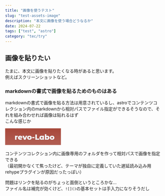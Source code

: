```yaml
---
title: "画像を使うテスト"
slug: "test-assets-image"
description: "本文に画像を使う場合どうなるか"
date: 2024-07-22
tags: ["test", "astro"]
category: "tec/try"
---
```

## 画像を貼りたい
たまに、本文に画像を貼りたくなる時があると思います。  
例えばスクリーンショットなど。

### markdownの書式で画像を貼るためのものはある
markdownの書式で画像を貼る方法は用意されているし、astroでコンテンツコレクション内のmarkdownから相対パスでファイル指定ができるそうなので、それを組み合わせれば画像は貼れるはず  
こんな感じか

![sitelogo](../assets/2024-07-22_145740.png)

コンテンツコレクション内に画像専用のフォルダを作って相対パスで画像を指定できる  
（最初開かなくて焦ったけど、テーマが独自に定義していた遅延読み込み用rehypeプラグインが原因だったっぽい）

問題はリンクを貼るのがちょっと面倒というところかな…  
ファイル名は補完が効くけど、``![]()``の基本セットは手入力になりそうだし